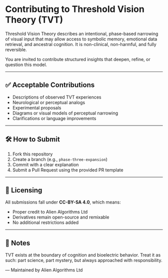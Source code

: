 # Contributing to Threshold Vision Theory (TVT)

Threshold Vision Theory describes an intentional, phase-based narrowing of visual input that may allow access to symbolic memory, emotional data retrieval, and ancestral cognition. It is non-clinical, non-harmful, and fully reversible.

You are invited to contribute structured insights that deepen, refine, or question this model.

---

## ✅ Acceptable Contributions

- Descriptions of observed TVT experiences  
- Neurological or perceptual analogs  
- Experimental proposals  
- Diagrams or visual models of perceptual narrowing  
- Clarifications or language improvements  

---

## 🛠 How to Submit

1. Fork this repository  
2. Create a branch (e.g., `phase-three-expansion`)  
3. Commit with a clear explanation  
4. Submit a Pull Request using the provided PR template  

---

## 📎 Licensing

All submissions fall under **CC-BY-SA 4.0**, which means:

- Proper credit to Alien Algorithms Ltd  
- Derivatives remain open-source and remixable  
- No additional restrictions added  

---

## 🔔 Notes

TVT exists at the boundary of cognition and bioelectric behavior. Treat it as such: part science, part mystery, but always approached with responsibility.

—
Maintained by Alien Algorithms Ltd  
